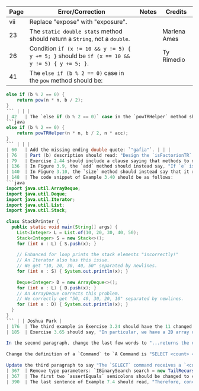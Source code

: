 | Page | Error/Correction | Notes | Credits |
|------|------------------|-------|---------|
| vii  | Replace "expose" with "exposure". | | |
| 23   | The `static double stats` method should return a `String`, not a `double`. | | Marlena Ames |
| 26   | Condition `if (x != 10 && y != 5) { y += 5; }` should be `if (x == 10 && y != 5) { y += 5; }`. | | Ty Rimedio |
| 41   | The `else if (b % 2 == 0)` case in the `pow` method should be:  
```java
else if (b % 2 == 0) {
    return pow(n * n, b / 2);
}
``` | | |
| 42   | The `else if (b % 2 == 0)` case in the `powTRHelper` method should be:  
```java
else if (b % 2 == 0) {
    return powTRHelper(n * n, b / 2, n * acc);
}
``` | | |
| 60   | Add the missing ending double quote: `"gafia"`. | | |
| 76   | Part (b) description should read: "Design the `isFactorionTR` tail recursive method, which solves the same problem as part (a), but uses tail recursion." | | Owen Harris |
| 79   | Exercise 2.44 should include a clause saying that methods to make the problem trivial, e.g., `Integer.parseInt`, are disallowed. | | Peter Perry |
| 136  | In Figure 3.9, the `add` method should instead say, "If `e` is not in `S`, it returns `true`; otherwise, it returns `false`." | | Dylan Waintraub |
| 140  | In Figure 3.10, the `size` method should instead say that it returns the number of logical elements in the "map" rather than "set". | | Dylan Waintraub |
| 148  | The code snippet of Example 3.40 should be as follows:  
```java
import java.util.ArrayDeque;
import java.util.Deque;
import java.util.Iterator;
import java.util.List;
import java.util.Stack;
          
class StackPrinter {
  public static void main(String[] args) {
    List<Integer> L = List.of(10, 20, 30, 40, 50);
    Stack<Integer> S = new Stack<>();
    for (int x : L) { S.push(x); }
    
    // Enhanced for loop prints the stack elements "incorrectly!"
    // An Iterator also has this issue.
    // We get "10, 20, 30, 40, 50" separated by newlines.
    for (int x : S) { System.out.println(x); }
    
    Deque<Integer> D = new ArrayDeque<>();
    for (int x : L) { D.push(x); }
    // An ArrayDeque corrects this problem.
    // We correctly get "50, 40, 30, 20, 10" separated by newlines.
    for (int x : D) { System.out.println(x); }
  }
}
``` | | Joshua Park |
| 176  | The third example in Exercise 3.24 should have the 11 changed to a 1. The description should also change 1 + 4 + 4 = 9 to 4 + 1 + 4 = 9. | | Josh Rudnik |
| 185  | Exercise 3.65 should say, "In particular, we have a 2D array of strings whose first row contains column headers to a database. Examples of such columns may be 'ID', 'Name', 'Age', 'Salary', and so forth." The last sentence of the first paragraph should be removed as there is no context.  
 
In the second paragraph, change the last few words to "...returns the data from the rows that satisfy the criteria enforced by the command."  
 
Change the definition of a `Command` to `A Command is "SELECT <count> <header> WHERE <predicate>"`.  
 
Update the third paragraph to say "The `SELECT` command receives a `<count>` and a `<header>` to designate that the command should return n rows with data from the `<header>` column. An asterisk can be used to select all rows in the database." | | Germinari |
| 367  | Remove type parameters: `IBinarySearch search = new TailRecursiveBinarySearch();`. | | |
| 367  | The first two `assertEquals` semicolons should be changed to commas in the `assertAll(...)` block. | | |
| 390  | The last sentence of Example 7.4 should read, "Therefore, concluding that, in the average case, binary search runs in Θ(lg n) time is incorrect." | | |
